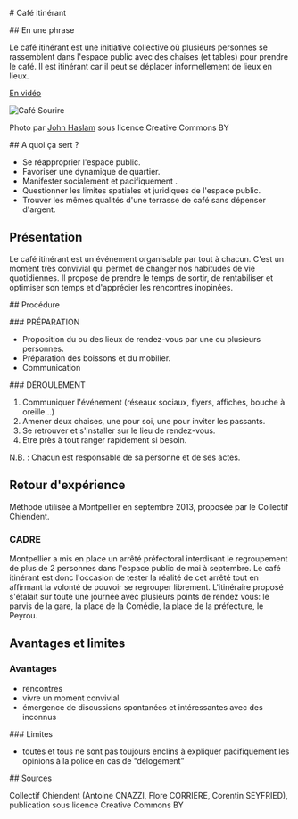 # Café itinérant

## En une phrase  

Le café itinérant est une initiative collective où plusieurs personnes se rassemblent dans l'espace public avec des chaises (et tables) pour prendre le café. Il est itinérant car il peut se déplacer informellement de lieux en lieux.

[En vidéo](https://www.youtube.com/watch?v=1--XI4_fszc)

![Café Sourire](https://www.flickr.com/photos/foxypar4/377287812)

Photo par [John Haslam](https://www.flickr.com/photos/foxypar4/377287812) sous licence Creative Commons BY

## A quoi ça sert ?

* Se réapproprier l'espace public.
* Favoriser une dynamique de quartier.
* Manifester socialement et pacifiquement .
* Questionner les limites spatiales et juridiques de l'espace public.
* Trouver les mêmes qualités d'une terrasse de café sans dépenser d'argent.

## Présentation 

Le café itinérant est un événement organisable par tout à chacun. C'est un moment très convivial qui permet de changer nos habitudes de vie quotidiennes. Il propose de prendre le temps de sortir,  de rentabiliser et optimiser son temps et d'apprécier les rencontres inopinées. 

## Procédure 

### PRÉPARATION

* Proposition du ou des lieux de rendez-vous par une ou plusieurs personnes.
* Préparation des boissons et du mobilier.
* Communication


### DÉROULEMENT

1. Communiquer l'événement (réseaux sociaux, flyers, affiches, bouche à oreille...)
2. Amener deux chaises, une pour soi, une pour inviter les passants.
3. Se retrouver et s'installer sur le lieu de rendez-vous.
4. Etre près à tout ranger rapidement si besoin.

N.B. : Chacun est responsable de sa personne et de ses actes.

## Retour d'expérience

Méthode utilisée à Montpellier en septembre 2013, proposée par le Collectif Chiendent.

### CADRE

Montpellier a mis en place un arrêté préfectoral interdisant le regroupement de plus de 2 personnes dans l'espace public de mai à septembre.
Le café itinérant est donc l'occasion de tester la réalité de cet arrêté tout en affirmant la volonté de pouvoir se regrouper librement.
L'itinéraire proposé s'étalait sur toute une journée avec plusieurs points de rendez vous:  le parvis de la gare, la place de la Comédie, la place de la préfecture, le Peyrou.

## Avantages et limites 

### Avantages 
* rencontres
* vivre un moment convivial
* émergence de discussions spontanées et intéressantes avec des inconnus

### Limites 
* toutes et tous ne sont pas toujours enclins à expliquer pacifiquement les opinions à la police en cas de “délogement”

## Sources

Collectif Chiendent (Antoine CNAZZI, Flore CORRIERE, Corentin SEYFRIED), publication sous licence Creative Commons BY
